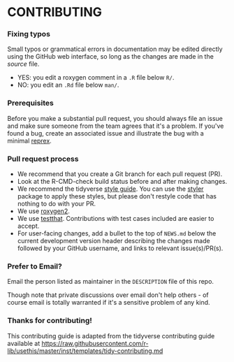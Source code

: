 # CONTRIBUTING

### Fixing typos

Small typos or grammatical errors in documentation may be edited directly using
the GitHub web interface, so long as the changes are made in the *source* file.

-   YES: you edit a roxygen comment in a `.R` file below `R/`.
-   NO: you edit an `.Rd` file below `man/`.

### Prerequisites

Before you make a substantial pull request, you should always file an issue and
make sure someone from the team agrees that it's a problem. If you've found a
bug, create an associated issue and illustrate the bug with a minimal
[reprex](https://www.tidyverse.org/help/#reprex).

### Pull request process

-   We recommend that you create a Git branch for each pull request (PR).
-   Look at the R-CMD-check build status before and after making changes.
-   We recommend the tidyverse [style guide](http://style.tidyverse.org). You
    can use the [styler](https://CRAN.R-project.org/package=styler) package to
    apply these styles, but please don't restyle code that has nothing to do
    with your PR.
-   We use [roxygen2](https://cran.r-project.org/package=roxygen2).
-   We use [testthat](https://cran.r-project.org/package=testthat).
    Contributions with test cases included are easier to accept.
-   For user-facing changes, add a bullet to the top of `NEWS.md` below the
    current development version header describing the changes made followed by
    your GitHub username, and links to relevant issue(s)/PR(s).

### Prefer to Email?

Email the person listed as maintainer in the `DESCRIPTION` file of this repo.

Though note that private discussions over email don't help others - of course
email is totally warranted if it's a sensitive problem of any kind.

### Thanks for contributing!

This contributing guide is adapted from the tidyverse contributing guide
available at
<https://raw.githubusercontent.com/r-lib/usethis/master/inst/templates/tidy-contributing.md>
